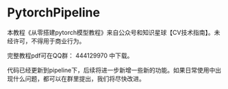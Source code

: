 # PytorchPipeline

本教程《从零搭建pytorch模型教程》来自公众号和知识星球【CV技术指南】。未经许可，不得用于商业行为。


完整教程pdf可在QQ群： 444129970  中下载。

代码已经更新到pipeline下，后续将进一步新增一些新的功能。如果日常使用中出现什么问题，都可以在群里提出，我们将尽快改进。
